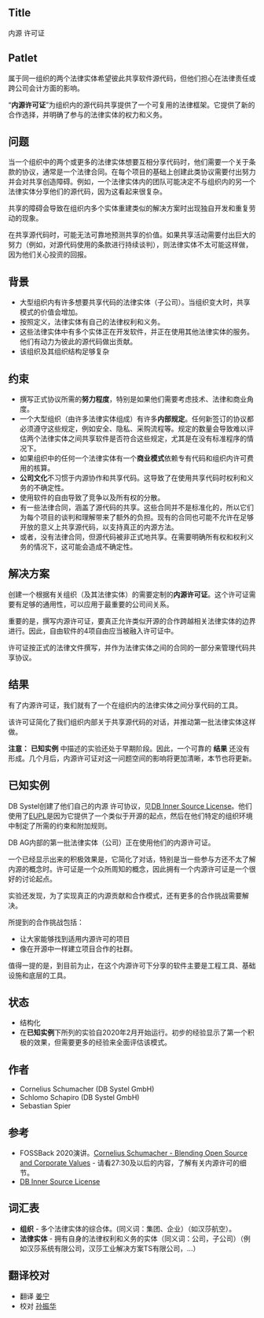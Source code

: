 ## Title

内源 许可证

## Patlet

属于同一组织的两个法律实体希望彼此共享软件源代码，但他们担心在法律责任或跨公司会计方面的影响。

“**内源许可证**”为组织内的源代码共享提供了一个可复用的法律框架。它提供了新的合作选择，并明确了参与的法律实体的权力和义务。

## 问题

当一个组织中的两个或更多的法律实体想要互相分享代码时，他们需要一个关于条款的协议，通常是一个法律合同。在每个项目的基础上创建此类协议需要付出努力并会对共享创造障碍。例如，一个法律实体内的团队可能决定不与组织内的另一个法律实体分享他们的源代码，因为这看起来很复杂。

共享的障碍会导致在组织内多个实体重建类似的解决方案时出现独自开发和重复劳动的现象。

在共享源代码时，可能无法可靠地预测共享的价值。如果共享活动需要付出巨大的努力（例如，对源代码使用的条款进行持续谈判），则法律实体不太可能这样做，因为他们关心投资的回报。

## 背景

- 大型组织内有许多想要共享代码的法律实体（子公司）。当组织变大时，共享模式的价值会增加。
- 按照定义，法律实体有自己的法律权利和义务。
- 这些法律实体中有多个实体正在开发软件，并正在使用其他法律实体的服务。他们有动力为彼此的源代码做出贡献。
- 该组织及其组织结构足够复杂
  
## 约束

- 撰写正式协议所需的**努力程度**，特别是如果他们需要考虑技术、法律和商业角度。
- 一个大型组织（由许多法律实体组成）有许多**内部规定**。任何新签订的协议都必须遵守这些规定，例如安全、隐私、采购流程等。规定的数量会导致难以评估两个法律实体之间共享软件是否符合这些规定，尤其是在没有标准程序的情况下。
- 如果组织中的任何一个法律实体有一个**商业模式**依赖专有代码和组织内许可费用的核算。
- **公司文化**不习惯于内源协作和共享代码。这导致了在使用共享代码时权利和义务的不确定性。
- 使用软件的自由导致了竞争以及所有权的分散。
- 有一些法律合同，涵盖了源代码的共享。这些合同并不是标准化的，所以它们为每个项目的谈判和理解带来了额外的负担。现有的合同也可能不允许在足够开放的意义上共享源代码，以支持真正的内源方法。
- 或者，没有法律合同，但源代码被非正式地共享。在需要明确所有权和权利义务的情况下，这可能会造成不确定性。
  
## 解决方案

创建一个根据有关组织（及其法律实体）的需要定制的**内源许可证**。这个许可证需要有足够的通用性，可以应用于最重要的公司间关系。

重要的是，撰写内源许可证，要真正允许类似开源的合作跨越相关法律实体的边界进行。因此，自由软件的4项自由应当被融入许可证中。

许可证按正式的法律文件撰写，并作为法律实体之间的合同的一部分来管理代码共享协议。

## 结果

有了内源许可证，我们就有了一个在组织内的法律实体之间分享代码的工具。

该许可证简化了我们组织内部关于共享源代码的对话，并推动第一批法律实体这样做。

**注意：** **已知实例** 中描述的实验还处于早期阶段。因此，一个可靠的 **结果** 还没有形成。几个月后，内源许可证对这一问题空间的影响将更加清晰，本节也将更新。

## 已知实例

DB Systel创建了他们自己的内源 许可协议，见[DB Inner Source License][db-inner-source-license]。他们使用了[EUPL][eupl]是因为它提供了一个类似于开源的起点，然后在他们特定的组织环境中制定了所需的约束和附加规则。

DB AG内部的第一批法律实体（公司）正在使用他们的内源许可证。

一个已经显示出来的积极效果是，它简化了对话，特别是当一些参与方还不太了解内源的概念时。许可证是一个众所周知的概念，因此拥有一个内源许可证是一个很好的讨论起点。

实验还发现，为了实现真正的内源贡献和合作模式，还有更多的合作挑战需要解决。

所提到的合作挑战包括：

- 让大家能够找到适用内源许可的项目
- 像在开源中一样建立项目合作的社群。

值得一提的是，到目前为止，在这个内源许可下分享的软件主要是工程工具、基础设施和底层的工具。

## 状态

* 结构化
* 在**已知实例**下所列的实验自2020年2月开始运行。初步的经验显示了第一个积极的效果，但需要更多的经验来全面评估该模式。

## 作者

- Cornelius Schumacher (DB Systel GmbH)
- Schlomo Schapiro (DB Systel GmbH)
- Sebastian Spier

## 参考

- FOSSBack 2020演讲。[Cornelius Schumacher - Blending Open Source and Corporate Values](https://youtu.be/hikC6U8X_Ec) - 请看27:30及以后的内容，了解有关内源许可的细节。
- [DB Inner Source License][db-inner-source-license]

## 词汇表

- **组织** - 多个法律实体的综合体。(同义词：集团、企业）（如汉莎航空）。
- **法律实体** - 拥有自身的法律权利和义务的实体（同义词：公司，子公司）（例如汉莎系统有限公司，汉莎工业解决方案TS有限公司，...）

[db-inner-source-license]: https://github.com/dbsystel/open-source-policies/blob/master/DB-Inner-Source-License.md
[eupl]: https://joinup.ec.europa.eu/collection/eupl/eupl-text-eupl-12

## 翻译校对

- 翻译 [姜宁](https://github.com/willemjiang)
- 校对 [孙振华](https://github.com/sunzhh02)
